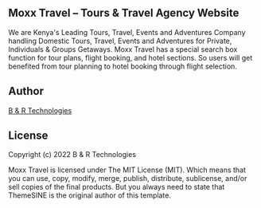 Moxx Travel – Tours & Travel Agency Website
-------------------------------------------------
We are Kenya's Leading Tours, Travel, Events and Adventures Company handling Domestic Tours, Travel, Events and Adventures for Private, Individuals & Groups Getaways.
Moxx Travel has a special search box function for tour plans, flight booking, and hotel sections. So users will get benefited from tour planning to hotel booking through flight selection.

Author
-------
<a href="#" target="_blank">B & R Technologies</a>

License
--------
Copyright (c) 2022 B & R Technologies

Moxx Travel is licensed under The MIT License (MIT). Which means that you can use, copy, modify, merge, publish, distribute, sublicense, and/or sell copies of the final products. But you always need to state that ThemeSINE is the original author of this template.